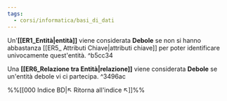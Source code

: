 ```yaml
---
tags:
  - corsi/informatica/basi_di_dati
---
```

Un'**[[ER1_Entità|entità]]** viene considerata **Debole** se non si hanno abbastanza [[ER5_ Attributi Chiave|attributi chiave]] per poter identificare univocamente quest'entità. ^b5cc34

Una **[[ER6_Relazione tra Entità|relazione]]** viene considerata **Debole** se un'entità debole vi ci partecipa. ^3496ac

%%[[000 Indice BD|↖ Ritorna all'indice ↖]]%%